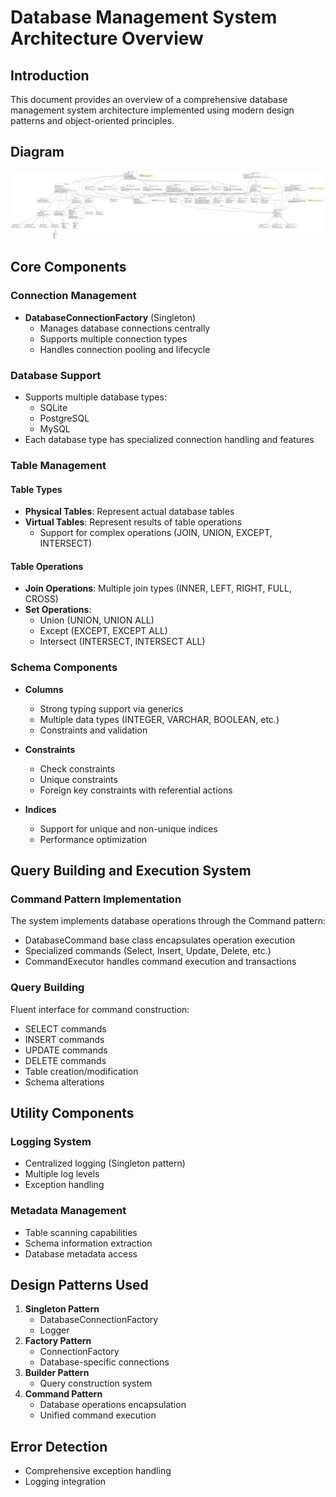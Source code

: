 # Database Management System Architecture Overview

## Introduction

This document provides an overview of a comprehensive database management system architecture implemented using modern design patterns and object-oriented principles.

## Diagram

![Database Architecture Class Diagram](diagrams/images/diagram-klas.drawio.svg?raw=true)

## Core Components

### Connection Management

- **DatabaseConnectionFactory** (Singleton)
  - Manages database connections centrally
  - Supports multiple connection types
  - Handles connection pooling and lifecycle

### Database Support

- Supports multiple database types:
  - SQLite
  - PostgreSQL
  - MySQL
- Each database type has specialized connection handling and features

### Table Management

#### Table Types

- **Physical Tables**: Represent actual database tables
- **Virtual Tables**: Represent results of table operations
  - Support for complex operations (JOIN, UNION, EXCEPT, INTERSECT)

#### Table Operations

- **Join Operations**: Multiple join types (INNER, LEFT, RIGHT, FULL, CROSS)
- **Set Operations**:
  - Union (UNION, UNION ALL)
  - Except (EXCEPT, EXCEPT ALL)
  - Intersect (INTERSECT, INTERSECT ALL)

### Schema Components

- **Columns**

  - Strong typing support via generics
  - Multiple data types (INTEGER, VARCHAR, BOOLEAN, etc.)
  - Constraints and validation

- **Constraints**

  - Check constraints
  - Unique constraints
  - Foreign key constraints with referential actions

- **Indices**
  - Support for unique and non-unique indices
  - Performance optimization

## Query Building and Execution System

### Command Pattern Implementation

The system implements database operations through the Command pattern:

- DatabaseCommand base class encapsulates operation execution
- Specialized commands (Select, Insert, Update, Delete, etc.)
- CommandExecutor handles command execution and transactions

### Query Building

Fluent interface for command construction:

- SELECT commands
- INSERT commands
- UPDATE commands
- DELETE commands
- Table creation/modification
- Schema alterations

## Utility Components

### Logging System

- Centralized logging (Singleton pattern)
- Multiple log levels
- Exception handling

### Metadata Management

- Table scanning capabilities
- Schema information extraction
- Database metadata access

## Design Patterns Used

1. **Singleton Pattern**
   - DatabaseConnectionFactory
   - Logger
2. **Factory Pattern**
   - ConnectionFactory
   - Database-specific connections
3. **Builder Pattern**
   - Query construction system
4. **Command Pattern**
   - Database operations encapsulation
   - Unified command execution

## Error Detection

- Comprehensive exception handling
- Logging integration
